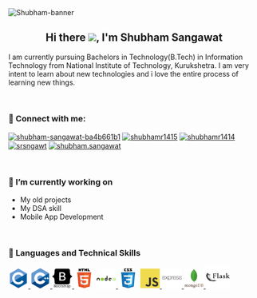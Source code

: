 
<img src="https://user-images.githubusercontent.com/62401080/137027283-9d75471c-63c6-4ad5-bdc5-6cdbc1190eb4.gif" alt="Shubham-banner">
<h2 align="center"> Hi there <img src="https://raw.githubusercontent.com/iampavangandhi/iampavangandhi/master/gifs/Hi.gif" width="30px">, I'm Shubham Sangawat</h2>

<p>I am currently pursuing Bachelors in Technology(B.Tech) in Information Technology from National Institute of Technology, Kurukshetra. I am very intent to learn about new technologies and i love the entire process of learning new things.</p>

<br>
<h3 align="left"> 🤝 Connect with me:</h3>
<p align="left">
<a href="https://www.linkedin.com/in/shubham-sangawat-ba4b661b1/" target="blank"><img align="center" src="https://cdn.jsdelivr.net/npm/simple-icons@5.18.0/icons/linkedin.svg" alt="shubham-sangawat-ba4b661b1" height="30" width="40" /></a>
<a href="https://www.instagram.com/shubhamr1415/" target="blank"><img align="center" src="https://cdn.jsdelivr.net/npm/simple-icons@5.18.0/icons/instagram.svg" alt="shubhamr1415" height="30" width="40" /></a>
<a href="https://www.codechef.com/users/shubhamr1414" target="blank"><img align="center" src="https://cdn.jsdelivr.net/npm/simple-icons@5.18.0/icons/codechef.svg" alt="shubhamr1414" height="30" width="40" /></a>
<a href="https://codeforces.com/profile/srsngawt" target="blank"><img align="center" src="https://cdn.jsdelivr.net/npm/simple-icons@5.18.0/icons/codeforces.svg" alt="srsngawt" height="30" width="40" /></a>
<a href="https://www.facebook.com/shubham.sangawat/" target="blank"><img align="center" src="https://cdn.jsdelivr.net/npm/simple-icons@5.18.0/icons/facebook.svg" alt="shubham.sangawat" height="30" width="40" /></a>
</p>
<br>
<h3 align="left"> 🔭 I’m currently working on</h3>
<p align="left">
<ul>
    <li>My old projects</li>
    <li>My DSA skill</li>
    <li>Mobile App Development</li>
</ul>
</p>
<br>
<h3 align="left"> 💼 Languages and Technical Skills</h3>
<p align="left">
    <a href="https://www.cprogramming.com/" target="_blank"> <img src="https://raw.githubusercontent.com/devicons/devicon/master/icons/c/c-original.svg" alt="c" width="40" height="40"/> </a> <a href="https://www.w3schools.com/cpp/" target="_blank"> <img src="https://raw.githubusercontent.com/devicons/devicon/master/icons/cplusplus/cplusplus-original.svg" alt="cplusplus" width="40" height="40"/> </a> <a href="https://getbootstrap.com" target="_blank"> <img src="https://raw.githubusercontent.com/devicons/devicon/master/icons/bootstrap/bootstrap-plain-wordmark.svg" alt="bootstrap" width="40" height="40"/> </a><img src="https://raw.githubusercontent.com/devicons/devicon/master/icons/html5/html5-original-wordmark.svg" alt="html5" width="40" height="40"/> </a> <a href="https://nodejs.org" target="_blank"> <img src="https://raw.githubusercontent.com/devicons/devicon/master/icons/nodejs/nodejs-original-wordmark.svg" alt="nodejs" width="40" height="40"/> </a>  <img src="https://raw.githubusercontent.com/devicons/devicon/master/icons/css3/css3-original-wordmark.svg" alt="css3" width="40" height="40"/> </a>  <a href="https://developer.mozilla.org/en-US/docs/Web/JavaScript" target="_blank"> <img src="https://raw.githubusercontent.com/devicons/devicon/master/icons/javascript/javascript-original.svg" alt="javascript" width="40" height="40"/> </a> <a href="https://expressjs.com" target="_blank"> <img src="https://raw.githubusercontent.com/devicons/devicon/master/icons/express/express-original-wordmark.svg" alt="express" width="40" height="40"/> </a> <a href="https://www.mongodb.com/" target="_blank"> <img src="https://raw.githubusercontent.com/devicons/devicon/master/icons/mongodb/mongodb-original-wordmark.svg" alt="mongodb" width="40" height="40"/> <a href="https://flask.palletsprojects.com/en/2.3.x/" target="_blank"> <img src="https://raw.githubusercontent.com/devicons/devicon/master/icons/flask/flask-original-wordmark.svg" alt="express" width="50" height="45"/> </a>
</p>

